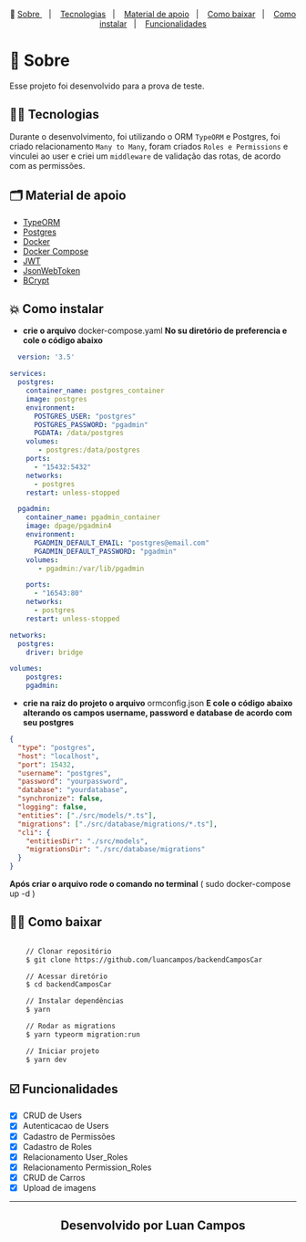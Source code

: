<p align="center">🎉
  <a href="#-sobre"> Sobre </a>&nbsp;&nbsp;&nbsp;|&nbsp;&nbsp;&nbsp;
  <a href="#-conceitos-ensinados">Tecnologias</a>&nbsp;&nbsp;&nbsp;|&nbsp;&nbsp;&nbsp;
  <a href="#-material-de-apoio">Material de apoio</a>&nbsp;&nbsp;&nbsp;|&nbsp;&nbsp;&nbsp;
    <a href="#-como-baixar">Como baixar</a>&nbsp;&nbsp;&nbsp;|&nbsp;&nbsp;&nbsp;
    <a href="#-como-instalar">Como instalar</a>&nbsp;&nbsp;&nbsp;|&nbsp;&nbsp;&nbsp;
    <a href="#️-funcionalidades">Funcionalidades</a>
</p>

# 🔖 Sobre

Esse projeto foi desenvolvido para a prova de teste.

## ✍🏻 Tecnologias

Durante o desenvolvimento, foi utilizando o ORM `TypeORM` e Postgres, foi criado relacionamento `Many to Many`, foram criados `Roles e Permissions` e vinculei ao user e criei um `middleware` de validação das rotas, de acordo com as permissões.

## 🗂 Material de apoio

- [TypeORM](https://typeorm.io)
- [Postgres](https://www.postgresql.org/)
- [Docker](https://docs.docker.com/get-docker/)
- [Docker Compose](https://docs.docker.com/compose/install/)
- [JWT](https://jwt.io)
- [JsonWebToken](https://npmjs.com/package/jsonwebtoken)
- [BCrypt](https://npmjs.com/package/bcrypt)

## 💥 Como instalar

- **crie o arquivo** docker-compose.yaml **No su diretório de preferencia e cole o código abaixo**

```yaml
  version: '3.5'

services:
  postgres:
    container_name: postgres_container
    image: postgres
    environment:
      POSTGRES_USER: "postgres"
      POSTGRES_PASSWORD: "pgadmin"
      PGDATA: /data/postgres
    volumes:
       - postgres:/data/postgres
    ports:
      - "15432:5432"
    networks:
      - postgres
    restart: unless-stopped

  pgadmin:
    container_name: pgadmin_container
    image: dpage/pgadmin4
    environment:
      PGADMIN_DEFAULT_EMAIL: "postgres@email.com"
      PGADMIN_DEFAULT_PASSWORD: "pgadmin"
    volumes:
       - pgadmin:/var/lib/pgadmin

    ports:
      - "16543:80"
    networks:
      - postgres
    restart: unless-stopped

networks:
  postgres:
    driver: bridge

volumes:
    postgres:
    pgadmin:
```

- **crie na raiz do projeto o arquivo** ormconfig.json **E cole o código abaixo alterando os campos username, password e database de acordo com seu postgres**

```json
{
  "type": "postgres",
  "host": "localhost",
  "port": 15432,
  "username": "postgres",
  "password": "yourpassword",
  "database": "yourdatabase",
  "synchronize": false,
  "logging": false,
  "entities": ["./src/models/*.ts"],
  "migrations": ["./src/database/migrations/*.ts"],
  "cli": {
    "entitiesDir": "./src/models",
    "migrationsDir": "./src/database/migrations"
  }
}
```

**Após criar o arquivo rode o comando no terminal** ( sudo docker-compose up -d )

## 👍🏻 Como baixar

```bash

    // Clonar repositório
    $ git clone https://github.com/luancampos/backendCamposCar

    // Acessar diretório
    $ cd backendCamposCar

    // Instalar dependências
    $ yarn

    // Rodar as migrations
    $ yarn typeorm migration:run

    // Iniciar projeto
    $ yarn dev
```

## ☑️ Funcionalidades

- [x] CRUD de Users <br/>
- [x] Autenticacao de Users<br/>
- [x] Cadastro de Permissões<br/>
- [x] Cadastro de Roles<br/>
- [x] Relacionamento User_Roles<br/>
- [x] Relacionamento Permission_Roles<br/>
- [x] CRUD de Carros<br/>
- [x] Upload de imagens<br />

---

<h2 align="center">Desenvolvido por  Luan Campos </h2>
